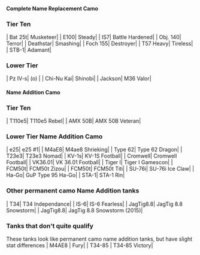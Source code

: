 #### Complete Name Replacement Camo
### Tier Ten
| Bat 25t| Musketeer|
| E100| Steady|
| IS7| Battle Hardened|
| Obj. 140| Terror|
| Deathstar| Smashing|
| Foch 155| Destroyer|
| T57 Heavy| Tireless|
| STB-1| Adamant|


### Lower Tier
| Pz IV-s| (o)          |
| Chi-Nu Kai| Shinobi|
| Jackson| M36 Valor|


#### Name Addition Camo
### Tier Ten
| T110e5| T110e5 Rebel|
| AMX 50B| AMX 50B Veteran|


### Lower Tier Name Addition Camo
| e25| e25 #1|
| M4aE8| M4ae8 Shrieking|
| Type 62| Type 62 Dragon|
| T23e3| T23e3 Nomad|
| KV-1s| KV-1S Football|
| Cromwell| Cromwell Football|
| VK36.01| VK 36.01 Football|
| Tiger I| Tiger I Gamescon|
| FCM50t| FCM50t Zizou|
| FCM50t| FCM50t Titi|
| SU-76i| SU-76i Ice Claw|
| Ha-Go| GuP Type 95 Ha-Go|
| STA-1| STA-1 Rin|


### Other permanent camo Name Addition tanks
| T34| T34 Independance|
| IS-6| IS-6 Fearless|
| JagTig8.8| JagTig 8.8 Snowstorm|
| JagTig8.8| JagTig 8.8 Snowstorm (2015)|


### Tanks that don't quite qualify
These tanks look like permanent camo name addition tanks, but have slight stat differences
| M4AE8 | Fury|
| T34-85 | T34-85 Victory|
